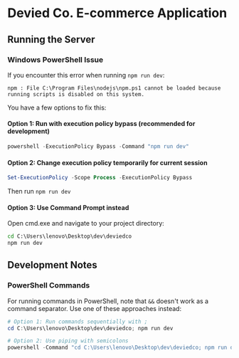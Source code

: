 # Devied Co. E-commerce Application

## Running the Server

### Windows PowerShell Issue
If you encounter this error when running `npm run dev`:
```
npm : File C:\Program Files\nodejs\npm.ps1 cannot be loaded because running scripts is disabled on this system.
```

You have a few options to fix this:

#### Option 1: Run with execution policy bypass (recommended for development)
```powershell
powershell -ExecutionPolicy Bypass -Command "npm run dev"
```

#### Option 2: Change execution policy temporarily for current session
```powershell
Set-ExecutionPolicy -Scope Process -ExecutionPolicy Bypass
```
Then run `npm run dev`

#### Option 3: Use Command Prompt instead
Open cmd.exe and navigate to your project directory:
```cmd
cd C:\Users\lenovo\Desktop\dev\deviedco
npm run dev
```

## Development Notes

### PowerShell Commands
For running commands in PowerShell, note that `&&` doesn't work as a command separator. Use one of these approaches instead:

```powershell
# Option 1: Run commands sequentially with ;
cd C:\Users\lenovo\Desktop\dev\deviedco; npm run dev

# Option 2: Use piping with semicolons
powershell -Command "cd C:\Users\lenovo\Desktop\dev\deviedco; npm run dev"
``` 